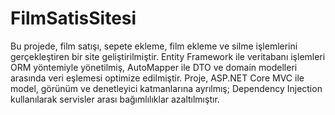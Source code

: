 # FilmSatisSitesi
 Bu projede, film satışı, sepete ekleme, film ekleme ve silme işlemlerini gerçekleştiren bir site geliştirilmiştir. Entity Framework ile veritabanı işlemleri ORM yöntemiyle yönetilmiş, AutoMapper ile DTO ve domain modelleri arasında veri eşlemesi optimize edilmiştir. Proje, ASP.NET Core MVC ile model, görünüm ve denetleyici katmanlarına ayrılmış; Dependency Injection kullanılarak servisler arası bağımlılıklar azaltılmıştır.
